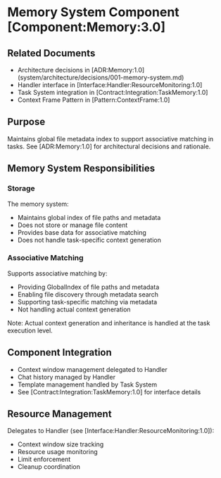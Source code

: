 # Memory System Component [Component:Memory:3.0]

## Related Documents
- Architecture decisions in [ADR:Memory:1.0] (system/architecture/decisions/001-memory-system.md)
- Handler interface in [Interface:Handler:ResourceMonitoring:1.0]
- Task System integration in [Contract:Integration:TaskMemory:1.0]
- Context Frame Pattern in [Pattern:ContextFrame:1.0]

## Purpose
Maintains global file metadata index to support associative matching in tasks. See [ADR:Memory:1.0] for architectural decisions and rationale.

## Memory System Responsibilities

### Storage
The memory system:
- Maintains global index of file paths and metadata
- Does not store or manage file content
- Provides base data for associative matching
- Does not handle task-specific context generation

### Associative Matching
Supports associative matching by:
- Providing GlobalIndex of file paths and metadata
- Enabling file discovery through metadata search
- Supporting task-specific matching via metadata
- Not handling actual context generation

Note: Actual context generation and inheritance is handled at the task execution level.

## Component Integration
- Context window management delegated to Handler
- Chat history managed by Handler
- Template management handled by Task System
- See [Contract:Integration:TaskMemory:1.0] for interface details

## Resource Management
Delegates to Handler (see [Interface:Handler:ResourceMonitoring:1.0]):
- Context window size tracking
- Resource usage monitoring
- Limit enforcement
- Cleanup coordination
